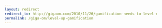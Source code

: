 ```yaml
---
layout: redirect
redirect_to: http://gigaom.com/2010/11/26/gamification-needs-to-level-up-heres-how/
permalink: /giga-om/level-up-gamification
---
```

